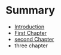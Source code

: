 # Summary

* [Introduction](README.md)
* [First Chapter](chapter1.md)
* [second Chapter](second_chapter.md)
* three chapter

